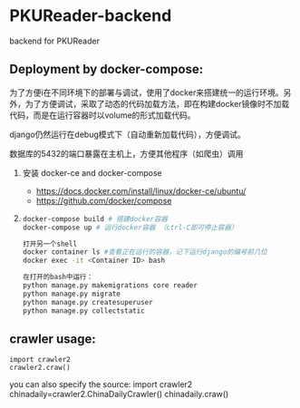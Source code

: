 ﻿# PKUReader-backend
backend for PKUReader 



## Deployment by docker-compose:

为了方便i在不同环境下的部署与调试，使用了docker来搭建统一的运行环境。另外，为了方便调试，采取了动态的代码加载方法，即在构建docker镜像时不加载代码，而是在运行容器时以volume的形式加载代码。

django仍然运行在debug模式下（自动重新加载代码），方便调试。

数据库的5432的端口暴露在主机上，方便其他程序（如爬虫）调用

1. 安装 docker-ce and docker-compose

   - https://docs.docker.com/install/linux/docker-ce/ubuntu/
   - https://github.com/docker/compose

2. ```bash
   docker-compose build # 搭建docker容器
   docker-compose up # 运行docker容器 （ctrl-C即可停止容器）

   打开另一个shell
   docker container ls #查看正在运行的容器，记下运行django的编号前几位
   docker exec -it <Container ID> bash 

   在打开的bash中运行：
   python manage.py makemigrations core reader
   python manage.py migrate
   python manage.py createsuperuser
   python manage.py collectstatic

## crawler usage:
	import crawler2
	crawler2.craw()
you can also specify the source:
	import crawler2
	chinadaily=crawler2.ChinaDailyCrawler()
	chinadaily.craw()